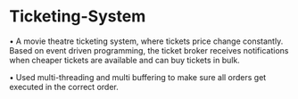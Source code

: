 # Ticketing-System
•	A movie theatre ticketing system, where tickets price change constantly. Based on event driven programming, the ticket broker receives notifications when cheaper tickets are available and can buy tickets in bulk.

•	Used multi-threading and multi buffering to make sure all orders get executed in the correct order.
